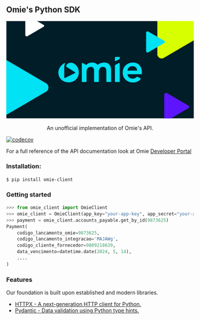 ## Omie's Python SDK

![Omie's Logo](https://raw.githubusercontent.com/morais90/omie-client/main/assets/omie-logo.jpeg)
<p align="center">An unofficial implementation of Omie's API. </p>

[![codecov](https://codecov.io/github/morais90/omie-client/graph/badge.svg?token=09Q1ENULCS)](https://codecov.io/github/morais90/omie-client)


For a full reference of the API documentation look at Omie [Developer Portal](https://developer.omie.com.br/)

### Installation:
```shell
$ pip install omie-client
```

### Getting started
```python
>>> from omie_client import OmieClient
>>> omie_client = OmieClient(app_key="your-app-key", app_secret="your-app-secret")
>>> payment = omie_client.accounts_payable.get_by_id(9873625)
Payment(
    codigo_lancamento_omie=9873625,
    codigo_lancamento_integracao='MAJAWg',
    codigo_cliente_fornecedor=9809218639,
    data_vencimento=datetime.date(2024, 5, 14),
    ....
)
```

### Features

Our foundation is built upon established and modern libraries.

- [HTTPX - A next-generation HTTP client for Python.](https://github.com/encode/httpx)
- [Pydantic - Data validation using Python type hints.](https://github.com/pydantic/pydantic)
